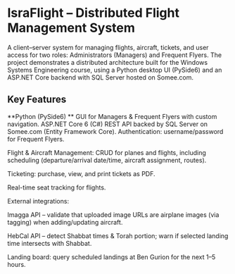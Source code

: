 <h1>IsraFlight – Distributed Flight Management System</h1>

A client–server system for managing flights, aircraft, tickets, and user access for two roles: Administrators (Managers) and Frequent Flyers. The project demonstrates a distributed architecture built for the Windows Systems Engineering course, using a Python desktop UI (PySide6) and an ASP.NET Core backend with SQL Server hosted on Somee.com.

<h2>Key Features</h2>

 **Python (PySide6) ** GUI for Managers & Frequent Flyers with custom navigation.
ASP.NET Core 6 (C#) REST API backed by SQL Server on Somee.com (Entity Framework Core).
Authentication: username/password for Frequent Flyers.

Flight & Aircraft Management: CRUD for planes and flights, including scheduling (departure/arrival date/time, aircraft assignment, routes).

Ticketing: purchase, view, and print tickets as PDF.

Real-time seat tracking for flights.

External integrations:

Imagga API – validate that uploaded image URLs are airplane images (via tagging) when adding/updating aircraft.

HebCal API – detect Shabbat times & Torah portion; warn if selected landing time intersects with Shabbat.

Landing board: query scheduled landings at Ben Gurion for the next 1–5 hours.
